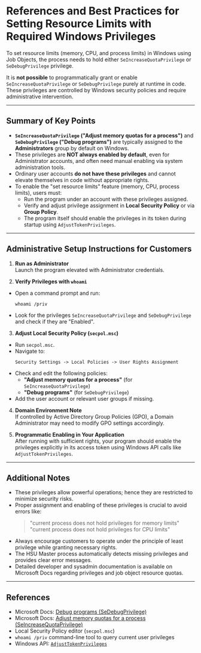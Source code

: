 # References and Best Practices for Setting Resource Limits with Required Windows Privileges

To set resource limits (memory, CPU, and process limits) in Windows using Job Objects, the process needs to hold either `SeIncreaseQuotaPrivilege` or `SeDebugPrivilege` privilege.

It is **not possible** to programmatically grant or enable `SeIncreaseQuotaPrivilege` or `SeDebugPrivilege` purely at runtime in code. These privileges are controlled by Windows security policies and require administrative intervention.

---

## Summary of Key Points

- **`SeIncreaseQuotaPrivilege` ("Adjust memory quotas for a process")** and **`SeDebugPrivilege` ("Debug programs")** are typically assigned to the **Administrators** group by default on Windows.
- These privileges are **NOT always enabled by default**, even for Administrator accounts, and often need manual enabling via system administration tools.
- Ordinary user accounts **do not have these privileges** and cannot elevate themselves in code without appropriate rights.
- To enable the "set resource limits" feature (memory, CPU, process limits), users must:
  - Run the program under an account with these privileges assigned.
  - Verify and adjust privilege assignment in **Local Security Policy** or via **Group Policy**.
  - The program itself should enable the privileges in its token during startup using `AdjustTokenPrivileges`.

---

## Administrative Setup Instructions for Customers

1. **Run as Administrator**  
   Launch the program elevated with Administrator credentials.

2. **Verify Privileges with `whoami`**  
- Open a command prompt and run:
  ```
  whoami /priv
  ```
- Look for the privileges `SeIncreaseQuotaPrivilege` and `SeDebugPrivilege` and check if they are "Enabled".

3. **Adjust Local Security Policy (`secpol.msc`)**  
- Run `secpol.msc`.
- Navigate to:
  ```
  Security Settings -> Local Policies -> User Rights Assignment
  ```
- Check and edit the following policies:
  - **"Adjust memory quotas for a process"** (for `SeIncreaseQuotaPrivilege`)
  - **"Debug programs"** (for `SeDebugPrivilege`)
- Add the user account or relevant user groups if missing.

4. **Domain Environment Note**  
If controlled by Active Directory Group Policies (GPO), a Domain Administrator may need to modify GPO settings accordingly.

5. **Programmatic Enabling in Your Application**  
After running with sufficient rights, your program should enable the privileges explicitly in its access token using Windows API calls like `AdjustTokenPrivileges`.

---

## Additional Notes

- These privileges allow powerful operations; hence they are restricted to minimize security risks.
- Proper assignment and enabling of these privileges is crucial to avoid errors like:
  > "current process does not hold privileges for memory limits"
  > "current process does not hold privileges for CPU limits"
- Always encourage customers to operate under the principle of least privilege while granting necessary rights.
- The HSU Master process automatically detects missing privileges and provides clear error messages.
- Detailed developer and sysadmin documentation is available on Microsoft Docs regarding privileges and job object resource quotas.

---

## References

- Microsoft Docs: [Debug programs (SeDebugPrivilege)](https://learn.microsoft.com/en-us/windows/security/threat-protection/security-policy-settings/debug-programs)
- Microsoft Docs: [Adjust memory quotas for a process (SeIncreaseQuotaPrivilege)](https://learn.microsoft.com/en-us/windows/security/threat-protection/security-policy-settings/adjust-memory-quotas-for-a-process)
- Local Security Policy editor (`secpol.msc`)
- `whoami /priv` command-line tool to query current user privileges
- Windows API: [`AdjustTokenPrivileges`](https://learn.microsoft.com/en-us/windows/win32/api/securitybaseapi/nf-securitybaseapi-adjusttokenprivileges)

